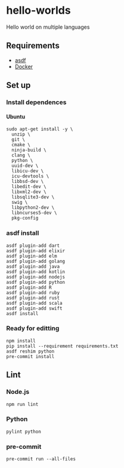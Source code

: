 # hello-worlds

Hello world on multiple languages

## Requirements

- [asdf]
- [Docker]

## Set up

### Install dependences

#### Ubuntu

```shell
sudo apt-get install -y \
  unzip \
  git \
  cmake \
  ninja-build \
  clang \
  python \
  uuid-dev \
  libicu-dev \
  icu-devtools \
  libbsd-dev \
  libedit-dev \
  libxml2-dev \
  libsqlite3-dev \
  swig \
  libpython2-dev \
  libncurses5-dev \
  pkg-config
```

### asdf install

```shell
asdf plugin-add dart
asdf plugin-add elixir
asdf plugin-add elm
asdf plugin-add golang
asdf plugin-add java
asdf plugin-add kotlin
asdf plugin-add nodejs
asdf plugin-add python
asdf plugin-add R
asdf plugin-add ruby
asdf plugin-add rust
asdf plugin-add scala
asdf plugin-add swift
asdf install
```

### Ready for editting

```shell
npm install
pip install --requirement requirements.txt
asdf reshim python
pre-commit install
```

## Lint

### Node.js

```shell
npm run lint
```

### Python

```shell
pylint python
```

### pre-commit

```shell
pre-commit run --all-files
```

[asdf]: https://asdf-vm.com/#/core-manage-asdf
[docker]: https://docs.docker.com/get-docker/
